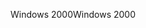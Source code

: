 <span data-ttu-id="04330-101">Windows 2000</span><span class="sxs-lookup"><span data-stu-id="04330-101">Windows 2000</span></span>